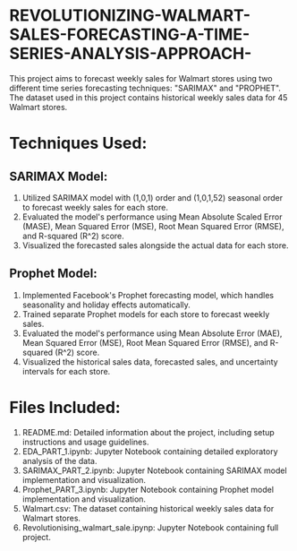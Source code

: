 # REVOLUTIONIZING-WALMART-SALES-FORECASTING-A-TIME-SERIES-ANALYSIS-APPROACH-

This project aims to forecast weekly sales for Walmart stores using two different time series forecasting techniques: "SARIMAX" and "PROPHET". The dataset used in this project contains historical weekly sales data for 45 Walmart stores.

# Techniques Used:

## SARIMAX Model:

1. Utilized SARIMAX model with (1,0,1) order and (1,0,1,52) seasonal order to forecast weekly sales for each store.
2. Evaluated the model's performance using Mean Absolute Scaled Error (MASE), Mean Squared Error (MSE), Root Mean Squared Error (RMSE), and R-squared (R^2) score.
3. Visualized the forecasted sales alongside the actual data for each store.

## Prophet Model:

1. Implemented Facebook's Prophet forecasting model, which handles seasonality and holiday effects automatically.
2. Trained separate Prophet models for each store to forecast weekly sales.
3. Evaluated the model's performance using Mean Absolute Error (MAE), Mean Squared Error (MSE), Root Mean Squared Error (RMSE), and R-squared (R^2) score.
4. Visualized the historical sales data, forecasted sales, and uncertainty intervals for each store.

# Files Included:

1. README.md: Detailed information about the project, including setup instructions and usage guidelines.
2. EDA_PART_1.ipynb: Jupyter Notebook containing detailed exploratory analysis of the data.
3. SARIMAX_PART_2.ipynb: Jupyter Notebook containing SARIMAX model implementation and visualization.
4. Prophet_PART_3.ipynb: Jupyter Notebook containing Prophet model implementation and visualization.
5. Walmart.csv: The dataset containing historical weekly sales data for Walmart stores.
6. Revolutionising_walmart_sale.ipynp: Jupyter Notebook containing full project.
